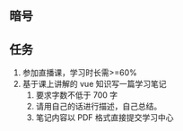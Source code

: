 ## 暗号

## 任务

1. 参加直播课，学习时长需>=60%
2. 基于课上讲解的 vue 知识写一篇学习笔记
   1. 要求字数不低于 700 字
   2. 请用自己的话进行描述，自己总结。
   3. 笔记内容以 PDF 格式直接提交学习中心
